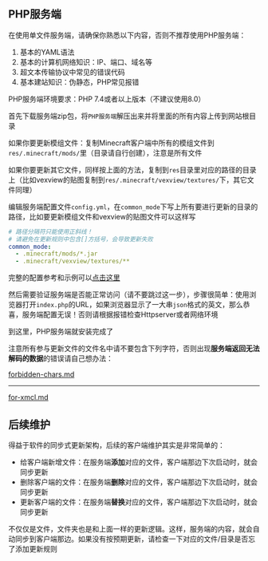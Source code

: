 ## PHP服务端

在使用单文件服务端，请确保你熟悉以下内容，否则不推荐使用PHP服务端：

1. 基本的YAML语法
2. 基本的计算机网络知识：IP、端口、域名等
3. 超文本传输协议中常见的错误代码
4. 基本建站知识：伪静态，PHP常见报错

PHP服务端环境要求：PHP 7.4或者以上版本（不建议使用8.0）

首先下载服务端zip包，将`PHP服务端`解压出来并将里面的所有内容上传到网站根目录

如果你要更新模组文件：复制Minecraft客户端中所有的模组文件到`res/.minecraft/mods/`里（目录请自行创建），注意是所有文件

如果你要更新其它文件，同样按上面的方法，复制到`res`目录里对应的路径的目录上（比如vexview的贴图复制到`res/.minecraft/vexview/textures/`下，其它文件同理）

编辑服务端配置文件`config.yml`，在`common_mode`下写上所有要进行更新的目录的路径，比如要更新模组文件和vexview的贴图文件可以这样写

```yaml
# 路径分隔符只能使用正斜线！
# 请避免在更新规则中包含[]方括号，会导致更新失败
common_mode:
  - .minecraft/mods/*.jar
  - .minecraft/vexview/textures/**
```

完整的配置参考和示例可以[点击这里](reference.md)

然后需要验证服务端是否能正常访问（请不要跳过这一步），步骤很简单：使用浏览器打开`index.php`的URL，如果浏览器显示了一大串`json`格式的英文，那么恭喜，服务端配置无误！否则请根据报错检查Httpserver或者网络环境

到这里，PHP服务端就安装完成了

注意所有参与更新文件的文件名中请不要包含下列字符，否则出现**服务端返回无法解码的数据**的错误请自己想办法：

[forbidden-chars.md](forbidden-chars.md ':include')

---

[for-xmcl.md](for-xmcl.md ':include')

## 后续维护

得益于软件的同步式更新架构，后续的客户端维护其实是非常简单的：

+ 给客户端新增文件：在服务端**添加**对应的文件，客户端那边下次启动时，就会同步更新
+ 删除客户端的文件：在服务端**删除**对应的文件，客户端那边下次启动时，就会同步更新
+ 更新客户端的文件：在服务端**替换**对应的文件，客户端那边下次启动时，就会同步更新

不仅仅是文件，文件夹也是和上面一样的更新逻辑。这样，服务端的内容，就会自动同步到客户端那边。如果没有按预期更新，请检查一下对应的文件/目录是否忘了添加更新规则
